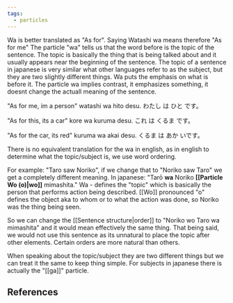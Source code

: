 ```yaml
---
tags:
  - particles
---
```

Wa is better translated as "As for". Saying Watashi wa means therefore "As for me"
The particle "wa" tells us that the word before is the topic of the sentence. The topic is basically the thing that is being talked about and it usually appears near the beginning of the sentence. The topic of a sentence in japanese is very similar what other languages refer to as the subject, but they are two slightly different things. Wa puts the emphasis on what is before it. The particle wa implies contrast, it emphasizes something, it doesnt change the actuall meaning of the sentence. 

"As for me, im a person"
watashi wa hito desu.
わたし は ひと です。

"As for this, its a car"
kore wa kuruma desu.
これ は くるま です。

"As for the car, its red"
kuruma wa akai desu.
くるま は あか いです。

There is no equivalent translation for the wa in english, as in english to determine what the topic/subject is, we use word ordering. 

For example: "Taro saw Noriko", if we change that to "Noriko saw Taro" we get a completely different meaning. In japanese: "Tarō **wa** Noriko **[[Particle Wo (o)|wo]]** mimashita." 
Wa - defines the "topic" which is basically the person that performs action being described. 
[[Wo]] pronounced "o" defines the object aka to whom or to what the action was done, so Noriko was the thing being seen. 

So we can change the [[Sentence structure|order]] to "Noriko wo Taro wa mimashita" and it would mean effectively the same thing. That being said, we would not use this sentence as its unnatural to place the topic after other elements. Certain orders are more natural than others.

When speaking about the topic/subject they are two different things but we can treat it the same to keep thing simple. For subjects in japanese there is actually the "[[ga]]" particle.




## References